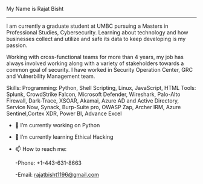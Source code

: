 

My Name is Rajat Bisht
____________________________________________________________________________________________________________________
I am currently a graduate student at UMBC pursuing a Masters in Professional Studies, Cybersecurity. Learning about technology and how businesses collect and utilize and safe its data to keep developing is my passion.


Working with cross-functional teams for more than 4 years, my job has always involved working along with a variety of stakeholders towards a common goal of security. I have worked in Security Operation Center, GRC and Vulnerbility Management team.


Skills:
Programming: Python, Shell Scripting, Linux, JavaScript, HTML
Tools:	Splunk, CrowdStrike Falcon, Microsoft Defender, Wireshark, Palo-Alto Firewall, Dark-Trace, XSOAR, Akamai, Azure AD and Active Directory, Service Now, Synack, Burp-Suite pro, OWASP Zap, Archer IRM, Azure Sentinel,Cortex XDR, Power BI, Advance Excel



- 🔭 I’m currently working on Python
- 🌱 I’m currently learning Ethical Hacking


 - 📫 How to reach me:
 
 	-Phone: +1-443-631-8663
 
	-Email: rajatbisht1196@gmail.com
